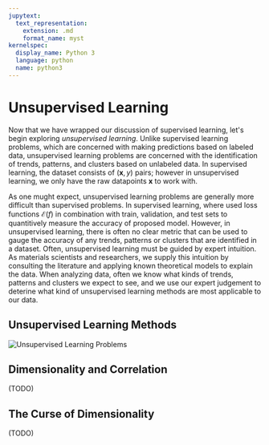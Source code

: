 ```yaml
---
jupytext:
  text_representation:
    extension: .md
    format_name: myst
kernelspec:
  display_name: Python 3
  language: python
  name: python3
---
```


# Unsupervised Learning

Now that we have wrapped our discussion of supervised learning, let's begin exploring _unsupervised learning_. Unlike supervised learning problems, which are concerned with making predictions based on labeled data, unsupervised learning problems are concerned with the identification of trends, patterns, and clusters based on unlabeled data. In supervised learning, the dataset consists of $(\mathbf{x},y)$ pairs; however in unsupervised learning, we only have the raw datapoints $\mathbf{x}$ to work with.


As one mught expect, unsupervised learning problems are generally more difficult than supervised problems. In supervised learning, where used loss functions $\mathcal{E}(f)$ in combination with train, validation, and test sets to quantitively measure the accuracy of proposed model. However, in unsupervised learning, there is often no clear metric that can be used to gauge the accuracy of any trends, patterns or clusters that are identified in a dataset. Often, unsupervised learning must be guided by expert intuition. As materials scientists and researchers, we supply this intuition by consulting the literature and applying known theoretical models to explain the data. When analyzing data, often we know what kinds of trends, patterns and clusters we expect to see, and we use our expert judgement to deterine what kind of unsupervised learning methods are most applicable to our data.

## Unsupervised Learning Methods

![Unsupervised Learning Problems](unsupervised_learning.svg)

## Dimensionality and Correlation

(TODO)

## The Curse of Dimensionality

(TODO)
